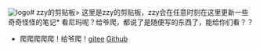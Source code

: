 ![logo](https://zzy-pan.glitch.me/OneDrive/favicon.ico)# zzy的剪贴板> 这里是zzy的剪贴板，zzy会在任意时刻在这里更新一些奇奇怪怪的笔记* 看尼玛呢？给爷爬，都说了是随便写的东西了，能给你们看？？
* 爬爬爬爬爬！给爷爬！[gitee](https://gitee.com/zzy-ac)
[Github](https://github.com/zzy-ac)
